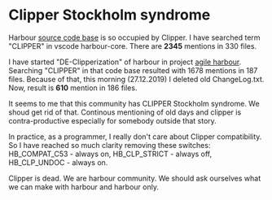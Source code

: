 Clipper Stockholm syndrome
=================================

Harbour [source code base](https://github.com/hernad/harbour-core) is so occupied by Clipper. I have searched term "CLIPPER" in vscode harbour-core.
There are **2345** mentions in 330 files.

I have started "DE-Clipperization" of harbour in project [agile harbour](https://github.com/hernad/harbour). 
Searching "CLIPPER" in that code base resulted with 1678 mentions in 187 files.
Because of that, this morning (27.12.2019) I deleted old ChangeLog.txt. Now, result is **610** mention in 186 files. 

It seems to me that this community has CLIPPER Stockholm syndrome. We shoud get rid of that. 
Continous mentioning of old days and clipper is contra-productive especially for somebody outside that story.

In practice, as a programmer, I really don't care about Clipper compatibility. So I have reached  so much clarity removing these switches:
HB_COMPAT_C53 - always on, HB_CLP_STRICT - always off, HB_CLP_UNDOC - always on.

Clipper is dead. We are harbour community. We should ask ourselves what we can make with harbour and harbour only.

